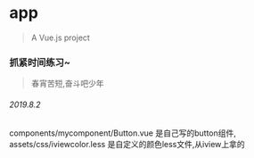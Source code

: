 # app

> A Vue.js project


### 抓紧时间练习~

> 春宵苦短,奋斗吧少年

######  2019.8.2

components/mycomponent/Button.vue  是自己写的button组件, assets/css/iviewcolor.less 是自定义的颜色less文件,从iview上拿的
